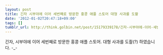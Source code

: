 ```yaml
---
layout: post
title: 긴자 시부야에 이어 세번째로 방문한 홍콩 애플 스토어 대형 사과를 도촬
date: '2012-01-02T20:47:18+09:00'
tags: []
tumblr_url: http://think.golbin.net/post/15179339178/긴자-시부야에-이어-세번째로-방문한-홍콩-애플-스토어-대형-사과를-도촬
---
```

긴자, 시부야에 이어 세번째로 방문한 홍콩 애플 스토어. 대형 사과를 도촬(?) 하였습니다. -_-
